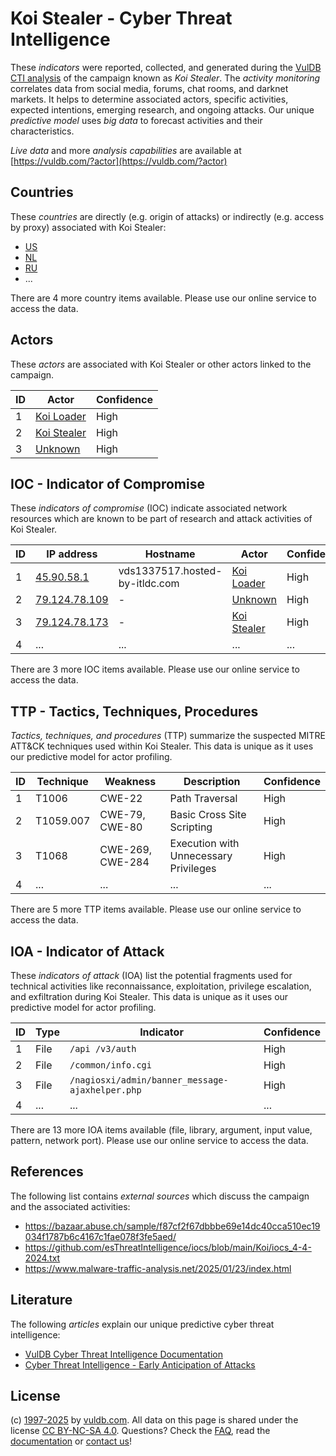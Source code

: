 # Koi Stealer - Cyber Threat Intelligence

These _indicators_ were reported, collected, and generated during the [VulDB CTI analysis](https://vuldb.com/?kb.cti) of the campaign known as _Koi Stealer_. The _activity monitoring_ correlates data from social media, forums, chat rooms, and darknet markets. It helps to determine associated actors, specific activities, expected intentions, emerging research, and ongoing attacks. Our unique _predictive model_ uses _big data_ to forecast activities and their characteristics.

_Live data_ and more _analysis capabilities_ are available at [https://vuldb.com/?actor](https://vuldb.com/?actor)

## Countries

These _countries_ are directly (e.g. origin of attacks) or indirectly (e.g. access by proxy) associated with Koi Stealer:

* [US](https://vuldb.com/?country.us)
* [NL](https://vuldb.com/?country.nl)
* [RU](https://vuldb.com/?country.ru)
* ...

There are 4 more country items available. Please use our online service to access the data.

## Actors

These _actors_ are associated with Koi Stealer or other actors linked to the campaign.

ID | Actor | Confidence
-- | ----- | ----------
1 | [Koi Loader](https://vuldb.com/?actor.koi_loader) | High
2 | [Koi Stealer](https://vuldb.com/?actor.koi_stealer) | High
3 | [Unknown](https://vuldb.com/?actor.unknown) | High

## IOC - Indicator of Compromise

These _indicators of compromise_ (IOC) indicate associated network resources which are known to be part of research and attack activities of Koi Stealer.

ID | IP address | Hostname | Actor | Confidence
-- | ---------- | -------- | ----- | ----------
1 | [45.90.58.1](https://vuldb.com/?ip.45.90.58.1) | vds1337517.hosted-by-itldc.com | [Koi Loader](https://vuldb.com/?actor.koi_loader) | High
2 | [79.124.78.109](https://vuldb.com/?ip.79.124.78.109) | - | [Unknown](https://vuldb.com/?actor.unknown) | High
3 | [79.124.78.173](https://vuldb.com/?ip.79.124.78.173) | - | [Koi Stealer](https://vuldb.com/?actor.koi_stealer) | High
4 | ... | ... | ... | ...

There are 3 more IOC items available. Please use our online service to access the data.

## TTP - Tactics, Techniques, Procedures

_Tactics, techniques, and procedures_ (TTP) summarize the suspected MITRE ATT&CK techniques used within Koi Stealer. This data is unique as it uses our predictive model for actor profiling.

ID | Technique | Weakness | Description | Confidence
-- | --------- | -------- | ----------- | ----------
1 | T1006 | CWE-22 | Path Traversal | High
2 | T1059.007 | CWE-79, CWE-80 | Basic Cross Site Scripting | High
3 | T1068 | CWE-269, CWE-284 | Execution with Unnecessary Privileges | High
4 | ... | ... | ... | ...

There are 5 more TTP items available. Please use our online service to access the data.

## IOA - Indicator of Attack

These _indicators of attack_ (IOA) list the potential fragments used for technical activities like reconnaissance, exploitation, privilege escalation, and exfiltration during Koi Stealer. This data is unique as it uses our predictive model for actor profiling.

ID | Type | Indicator | Confidence
-- | ---- | --------- | ----------
1 | File | `/api /v3/auth` | High
2 | File | `/common/info.cgi` | High
3 | File | `/nagiosxi/admin/banner_message-ajaxhelper.php` | High
4 | ... | ... | ...

There are 13 more IOA items available (file, library, argument, input value, pattern, network port). Please use our online service to access the data.

## References

The following list contains _external sources_ which discuss the campaign and the associated activities:

* https://bazaar.abuse.ch/sample/f87cf2f67dbbbe69e14dc40cca510ec19034f1787b6c4167c1fae078f3fe5aed/
* https://github.com/esThreatIntelligence/iocs/blob/main/Koi/iocs_4-4-2024.txt
* https://www.malware-traffic-analysis.net/2025/01/23/index.html

## Literature

The following _articles_ explain our unique predictive cyber threat intelligence:

* [VulDB Cyber Threat Intelligence Documentation](https://vuldb.com/?kb.cti)
* [Cyber Threat Intelligence - Early Anticipation of Attacks](https://www.scip.ch/en/?labs.20201022)

## License

(c) [1997-2025](https://vuldb.com/?kb.changelog) by [vuldb.com](https://vuldb.com/?kb.about). All data on this page is shared under the license [CC BY-NC-SA 4.0](https://creativecommons.org/licenses/by-nc-sa/4.0/). Questions? Check the [FAQ](https://vuldb.com/?kb.faq), read the [documentation](https://vuldb.com/?kb) or [contact us](https://vuldb.com/?contact)!
